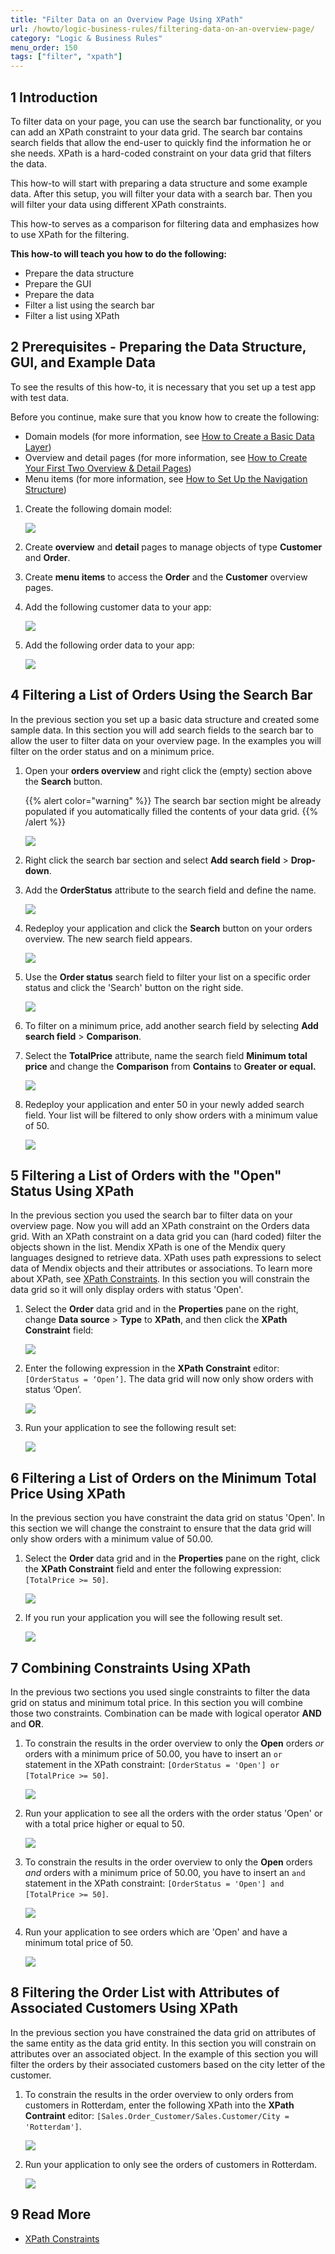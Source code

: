```yaml
---
title: "Filter Data on an Overview Page Using XPath"
url: /howto/logic-business-rules/filtering-data-on-an-overview-page/
category: "Logic & Business Rules"
menu_order: 150
tags: ["filter", "xpath"]
---
```


## 1 Introduction

To filter data on your page, you can use the search bar functionality, or you can add an XPath constraint to your data grid. The search bar contains search fields that allow the end-user to quickly find the information he or she needs. XPath is a hard-coded constraint on your data grid that filters the data.

This how-to will start with preparing a data structure and some example data. After this setup, you will filter your data with a search bar. Then you will filter your data using different XPath constraints.

This how-to serves as a comparison for filtering data and emphasizes how to use XPath for the filtering.

**This how-to will teach you how to do the following:**

* Prepare the data structure
* Prepare the GUI
* Prepare the data
* Filter a list using the search bar
* Filter a list using XPath

## 2 Prerequisites - Preparing the Data Structure, GUI, and Example Data

To see the results of this how-to, it is necessary that you set up a test app with test data.

Before you continue, make sure that you know how to create the following:

* Domain models (for more information, see [How to Create a Basic Data Layer](/howto/data-models/create-a-basic-data-layer/))
* Overview and detail pages (for more information, see [How to Create Your First Two Overview & Detail Pages](/howto/front-end/create-your-first-two-overview-and-detail-pages/))
* Menu items (for more information, see [How to Set Up the Navigation Structure](/howto/general/setting-up-the-navigation-structure/))

1.  Create the following domain model:

    ![](/attachments/howto/logic-business-rules/define-access-rules-using-xpath/18581378.png)

2.  Create **overview** and **detail** pages to manage objects of type **Customer** and **Order**.
3.  Create **menu items** to access the **Order** and the **Customer** overview pages.
4.  Add the following customer data to your app:

    ![](/attachments/howto/logic-business-rules/define-access-rules-using-xpath/18581374.png)

5.  Add the following order data to your app:

    ![](/attachments/howto/logic-business-rules/define-access-rules-using-xpath/18581373.png)

## 4 Filtering a List of Orders Using the Search Bar

In the previous section you set up a basic data structure and created some sample data. In this section you will add search fields to the search bar to allow the user to filter data on your overview page. In the examples you will filter on the order status and on a minimum price.

1.  Open your **orders overview** and right click the (empty) section above the **Search** button.

    {{% alert color="warning" %}} The search bar section might be already populated if you automatically filled the contents of your data grid. {{% /alert %}}

    ![](/attachments/howto/logic-business-rules/filtering-data-on-an-overview-page/18581359.png)

2.  Right click the search bar section and select **Add search field** > **Drop-down**.
3.  Add the **OrderStatus** attribute to the search field and define the name.

    ![](/attachments/howto/logic-business-rules/filtering-data-on-an-overview-page/18581355.png)

4.  Redeploy your application and click the **Search** button on your orders overview. The new search field appears.

    ![](/attachments/howto/logic-business-rules/filtering-data-on-an-overview-page/18581354.png)

5.  Use the **Order status** search field to filter your list on a specific order status and click the 'Search' button on the right side.

    ![](/attachments/howto/logic-business-rules/filtering-data-on-an-overview-page/18581353.png)

6.  To filter on a minimum price, add another search field by selecting **Add search field** > **Comparison**.
7.  Select the **TotalPrice** attribute, name the search field **Minimum total price** and change the **Comparison** from **Contains** to **Greater or equal.**

    ![](/attachments/howto/logic-business-rules/filtering-data-on-an-overview-page/18581351.png)

8.  Redeploy your application and enter 50 in your newly added search field. Your list will be filtered to only show orders with a minimum value of 50.

    ![](/attachments/howto/logic-business-rules/filtering-data-on-an-overview-page/18581350.png)

## 5 Filtering a List of Orders with the "Open" Status Using XPath 

In the previous section you used the search bar to filter data on your overview page. Now you will add an XPath constraint on the Orders data grid. With an XPath constraint on a data grid you can (hard coded) filter the objects shown in the list. Mendix XPath is one of the Mendix query languages designed to retrieve data. XPath uses path expressions to select data of Mendix objects and their attributes or associations. To learn more about XPath, see [XPath Constraints](/refguide/xpath-constraints/). In this section you will constrain the data grid so it will only display orders with status 'Open'.

1.  Select the **Order** data grid and in the **Properties** pane on the right, change **Data source** > **Type** to **XPath**, and then click the **XPath Constraint** field:

    ![](/attachments/howto/logic-business-rules/filtering-data-on-an-overview-page/18581372.png)

2.  Enter the following expression in the **XPath Constraint** editor: `[OrderStatus = ‘Open’]`. The data grid will now only show orders with status ‘Open’. 

    ![](/attachments/howto/logic-business-rules/filtering-data-on-an-overview-page/18581371.png)

3.  Run your application to see the following result set:

    ![](/attachments/howto/logic-business-rules/filtering-data-on-an-overview-page/18581370.png)

## 6 Filtering a List of Orders on the Minimum Total Price Using XPath

In the previous section you have constraint the data grid on status 'Open'. In this section we will change the constraint to ensure that the data grid will only show orders with a minimum value of 50.00.

1.  Select the **Order** data grid and in the **Properties** pane on the right, click the **XPath Constraint** field and enter the following expression: `[TotalPrice >= 50]`.

    ![](/attachments/howto/logic-business-rules/filtering-data-on-an-overview-page/18581367.png) 

2.  If you run your application you will see the following result set.

    ![](/attachments/howto/logic-business-rules/filtering-data-on-an-overview-page/18581368.png)

## 7 Combining Constraints Using XPath

In the previous two sections you used single constraints to filter the data grid on status and minimum total price. In this section you will combine those two constraints. Combination can be made with logical operator **AND** and **OR**.  

1.  To constrain the results in the order overview to only the **Open** orders *or* orders with a minimum price of 50.00, you have to insert an `or` statement in the XPath constraint: `[OrderStatus = 'Open'] or [TotalPrice >= 50]`.

    ![](/attachments/howto/logic-business-rules/filtering-data-on-an-overview-page/18581366.png)

2.  Run your application to see all the orders with the order status 'Open' or with a total price higher or equal to 50.

    ![](/attachments/howto/logic-business-rules/define-access-rules-using-xpath/18581373.png)

3.  To constrain the results in the order overview to only the **Open** orders *and* orders with a minimum price of 50.00, you have to insert an `and` statement in the XPath constraint: `[OrderStatus = 'Open'] and [TotalPrice >= 50]`.

    ![](/attachments/howto/logic-business-rules/filtering-data-on-an-overview-page/18581365.png)
    
4.  Run your application to see orders which are 'Open' and have a minimum total price of 50.

    ![](/attachments/howto/logic-business-rules/filtering-data-on-an-overview-page/18581364.png)

## 8 Filtering the Order List with Attributes of Associated Customers Using XPath

In the previous section you have constrained the data grid on attributes of the same entity as the data grid entity. In this section you will constrain on attributes over an associated object. In the example of this section you will filter the orders by their associated customers based on the city letter of the customer. 

1.  To constrain the results in the order overview to only orders from customers in Rotterdam, enter the following XPath into the **XPath Contraint** editor: `[Sales.Order_Customer/Sales.Customer/City = 'Rotterdam']`.

    ![](/attachments/howto/logic-business-rules/filtering-data-on-an-overview-page/18581363.png)

2.  Run your application to only see the orders of customers in Rotterdam.

    ![](/attachments/howto/logic-business-rules/filtering-data-on-an-overview-page/18581362.png)

## 9 Read More

*   [XPath Constraints](/refguide/xpath-constraints/)
